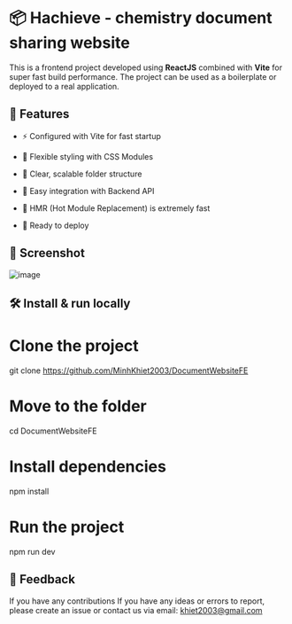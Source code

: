 
# 📦 Hachieve - chemistry document sharing website

This is a frontend project developed using **ReactJS** combined with **Vite** for super fast build performance. The project can be used as a boilerplate or deployed to a real application.

## 🚀 Features

- ⚡️ Configured with Vite for fast startup

- 💄 Flexible styling with CSS Modules

- 🧩 Clear, scalable folder structure

- 🔗 Easy integration with Backend API

- 🔄 HMR (Hot Module Replacement) is extremely fast

- 📁 Ready to deploy

## 📸 Screenshot 
![image](https://github.com/user-attachments/assets/c5637db8-aca8-4cc6-9c0a-4d832d37fb74)

## 🛠️ Install & run locally

# Clone the project
git clone https://github.com/MinhKhiet2003/DocumentWebsiteFE

# Move to the folder
cd DocumentWebsiteFE

# Install dependencies
npm install

# Run the project
npm run dev

## 💬 Feedback
If you have any contributions If you have any ideas or errors to report, please create an issue or contact us via email: khiet2003@gmail.com
